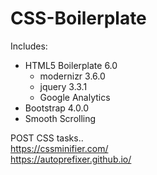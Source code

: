 # CSS-Boilerplate

Includes:

- HTML5 Boilerplate 6.0
    - modernizr 3.6.0
    - jquery 3.3.1
    - Google Analytics
- Bootstrap 4.0.0
- Smooth Scrolling

POST CSS tasks.. <br>
https://cssminifier.com/ <br>
https://autoprefixer.github.io/
